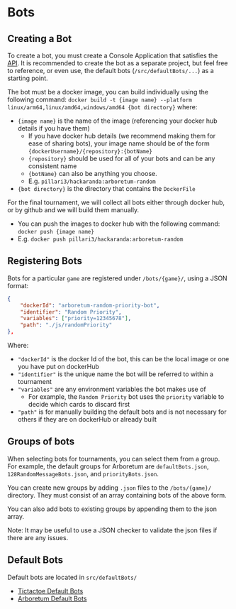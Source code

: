 # Bots

## Creating a Bot
To create a bot, you must create a Console Application that satisfies the [API](./API.md).
It is recommended to create the bot as a separate project, but feel free to reference, or even use, the
default bots (`/src/defaultBots/...`) as a starting point.

The bot must be a docker image, you can build individually using the following command:
`docker build -t {image name} --platform linux/arm64,linux/amd64,windows/amd64 {bot directory}`
where: 
- `{image name}` is the name of the image (referencing your docker hub details if you have them)
    - If you have docker hub details (we recommend making them for ease of sharing bots), your image name should be of the form `{dockerUsername}/{repository}:{botName}`
    - `{repository}` should be used for all of your bots and can be any consistent name
    - `{botName}` can also be anything you choose.
    - E.g. `pillari3/hackaranda:arboretum-random`
- `{bot directory}` is the directory that contains the `DockerFile`

For the final tournament, we will collect all bots either through docker hub, or by github and we will
build them manually.
- You can push the images to docker hub with the following command: `docker push {image name}`
- E.g. `docker push pillari3/hackaranda:arboretum-random`

## Registering Bots
Bots for a particular `game` are registered under `/bots/{game}/`, using a JSON format:
```json
{
    "dockerId": "arboretum-random-priority-bot",
    "identifier": "Random Priority",
    "variables": ["priority=12345678"],
    "path": "./js/randomPriority"
},
```
Where:
- `"dockerId"` is the docker Id of the bot, this can be the local image or one you have put on 
dockerHub
- `"identifier"` is the unique name the bot will be referred to within a tournament
- `"variables"` are any environment variables the bot makes use of
    - For example, the `Random Priority` bot uses the `priority` variable to decide which cards
    to discard first
- `"path"` is for manually building the default bots and is not necessary for others if they are 
on dockerHub or already built

## Groups of bots

When selecting bots for tournaments, you can select them from a group. For example, the default groups 
for Arboretum are `defaultBots.json`, `128RandomMessageBots.json`, and `priorityBots.json`.

You can create new groups by adding `.json` files to the `/bots/{game}/` directory. They must consist 
of an array containing bots of the above form.

You can also add bots to existing groups by appending them to the json array.

Note: It may be useful to use a JSON checker to validate the json files if there are any issues.

## Default Bots
Default bots are located in `src/defaultBots/`  
- [Tictactoe Default Bots](/docs/default/Tictactoe.md)  
- [Arboretum Default Bots](/docs/default/Arboretum.md)  
